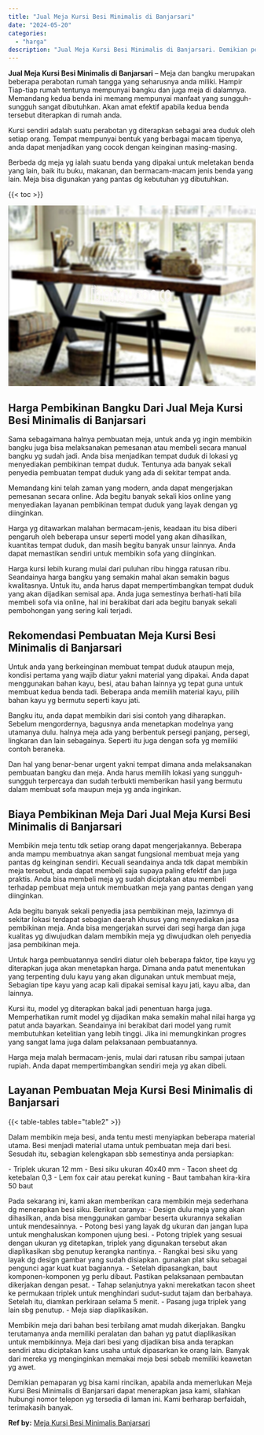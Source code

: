 ```yaml
---
title: "Jual Meja Kursi Besi Minimalis di Banjarsari"
date: "2024-05-20"
categories: 
  - "harga"
description: "Jual Meja Kursi Besi Minimalis di Banjarsari. Demikian pemaparan yg bisa kami rincikan, apabila anda memerlukan Meja Kursi Besi Minimalis di Banjarsari dapat..."
---
```


**Jual Meja Kursi Besi Minimalis di Banjarsari** – Meja dan bangku merupakan beberapa perabotan rumah tangga yang seharusnya anda miliki. Hampir Tiap-tiap rumah tentunya mempunyai bangku dan juga meja di dalamnya. Memandang kedua benda ini memang mempunyai manfaat yang sungguh-sungguh sangat dibutuhkan. Akan amat efektif apabila kedua benda tersebut diterapkan di rumah anda.

Kursi sendiri adalah suatu perabotan yg diterapkan sebagai area duduk oleh setiap orang. Tempat mempunyai bentuk yang berbagai macam tipenya, anda dapat menjadikan yang cocok dengan keinginan masing-masing.

Berbeda dg meja yg ialah suatu benda yang dipakai untuk meletakan benda yang lain, baik itu buku, makanan, dan bermacam-macam jenis benda yang lain. Meja bisa digunakan yang pantas dg kebutuhan yg dibutuhkan.

{{< toc >}}

![Jual Meja Kursi Besi Minimalis di Banjarsari](/images/jual-meja-besi-murah06.png)

## Harga Pembikinan Bangku Dari Jual Meja Kursi Besi Minimalis di Banjarsari

Sama sebagaimana halnya pembuatan meja, untuk anda yg ingin membikin bangku juga bisa melaksanakan pemesanan atau membeli secara manual bangku yg sudah jadi. Anda bisa menjadikan tempat duduk di lokasi yg menyediakan pembikinan tempat duduk. Tentunya ada banyak sekali penyedia pembuatan tempat duduk yang ada di sekitar tempat anda.

Memandang kini telah zaman yang modern, anda dapat mengerjakan pemesanan secara online. Ada begitu banyak sekali kios online yang menyediakan layanan pembikinan tempat duduk yang layak dengan yg diinginkan.

Harga yg ditawarkan malahan bermacam-jenis, keadaan itu bisa diberi pengaruh oleh beberapa unsur seperti model yang akan dihasilkan, kuantitas tempat duduk, dan masih begitu banyak unsur lainnya. Anda dapat memastikan sendiri untuk membikin sofa yang diinginkan.

Harga kursi lebih kurang mulai dari puluhan ribu hingga ratusan ribu. Seandainya harga bangku yang semakin mahal akan semakin bagus kwalitasnya. Untuk itu, anda harus dapat mempertimbangkan tempat duduk yang akan dijadikan semisal apa. Anda juga semestinya berhati-hati bila membeli sofa via online, hal ini berakibat dari ada begitu banyak sekali pembohongan yang sering kali terjadi.

## Rekomendasi Pembuatan Meja Kursi Besi Minimalis di Banjarsari

Untuk anda yang berkeinginan membuat tempat duduk ataupun meja, kondisi pertama yang wajib diatur yakni material yang dipakai. Anda dapat menggunakan bahan kayu, besi, atau bahan lainnya yg tepat guna untuk membuat kedua benda tadi. Beberapa anda memilih material kayu, pilih bahan kayu yg bermutu seperti kayu jati.

Bangku itu, anda dapat membikin dari sisi contoh yang diharapkan. Sebelum mengordernya, bagusnya anda menetapkan modelnya yang utamanya dulu. halnya meja ada yang berbentuk persegi panjang, persegi, lingkaran dan lain sebagainya. Seperti itu juga dengan sofa yg memiliki contoh beraneka.

Dan hal yang benar-benar urgent yakni tempat dimana anda melaksanakan pembuatan bangku dan meja. Anda harus memilih lokasi yang sungguh-sungguh terpercaya dan sudah terbukti memberikan hasil yang bermutu dalam membuat sofa maupun meja yg anda inginkan.

## Biaya Pembikinan Meja Dari Jual Meja Kursi Besi Minimalis di Banjarsari

Membikin meja tentu tdk setiap orang dapat mengerjakannya. Beberapa anda mampu membuatnya akan sangat fungsional membuat meja yang pantas dg keinginan sendiri. Kecuali seandainya anda tdk dapat membikin meja tersebut, anda dapat membeli saja supaya paling efektif dan juga praktis. Anda bisa membeli meja yg sudah diciptakan atau membeli terhadap pembuat meja untuk membuatkan meja yang pantas dengan yang diinginkan.

Ada begitu banyak sekali penyedia jasa pembikinan meja, lazimnya di sekitar lokasi terdapat sebagian daerah khusus yang menyediakan jasa pembikinan meja. Anda bisa mengerjakan survei dari segi harga dan juga kualitas yg diwujudkan dalam membikin meja yg diwujudkan oleh penyedia jasa pembikinan meja.

Untuk harga pembuatannya sendiri diatur oleh beberapa faktor, tipe kayu yg diterapkan juga akan menetapkan harga. Dimana anda patut menentukan yang terpenting dulu kayu yang akan digunakan untuk membuat meja, Sebagian tipe kayu yang acap kali dipakai semisal kayu jati, kayu alba, dan lainnya.

Kursi itu, model yg diterapkan bakal jadi penentuan harga juga. Memperhatikan rumit model yg dijadikan maka semakin mahal nilai harga yg patut anda bayarkan. Seandainya ini berakibat dari model yang rumit membutuhkan ketelitian yang lebih tinggi. Jika ini memungkinkan progres yang sangat lama juga dalam pelaksanaan pembuatannya.

Harga meja malah bermacam-jenis, mulai dari ratusan ribu sampai jutaan rupiah. Anda dapat mempertimbangkan sendiri meja yg akan dibeli.

## Layanan Pembuatan Meja Kursi Besi Minimalis di Banjarsari

{{< table-tables table="table2" >}}

Dalam membikin meja besi, anda tentu mesti menyiapkan beberapa material utama. Besi menjadi material utama untuk pembuatan meja dari besi. Sesudah itu, sebagian kelengkapan sbb semestinya anda persiapkan:

\- Triplek ukuran 12 mm - Besi siku ukuran 40x40 mm - Tacon sheet dg ketebalan 0,3 - Lem fox cair atau perekat kuning - Baut tambahan kira-kira 50 baut

Pada sekarang ini, kami akan memberikan cara membikin meja sederhana dg menerapkan besi siku. Berikut caranya: - Design dulu meja yang akan dihasilkan, anda bisa menggunakan gambar beserta ukurannya sekalian untuk mendesainnya. - Potong besi yang layak dg ukuran dan jangan lupa untuk menghaluskan komponen ujung besi. - Potong triplek yang sesuai dengan ukuran yg ditetapkan, triplek yang digunakan tersebut akan diaplikasikan sbg penutup kerangka nantinya. - Rangkai besi siku yang layak dg design gambar yang sudah disiapkan. gunakan plat siku sebagai pengunci agar kuat kuat bagiannya. - Setelah dipasangkan, baut komponen-komponen yg perlu dibaut. Pastikan pelaksanaan pembautan dikerjakan dengan pesat. - Tahap selanjutnya yakni merekatkan tacon sheet ke permukaan triplek untuk menghindari sudut-sudut tajam dan berbahaya. Setelah itu, diamkan perkiraan selama 5 menit. - Pasang juga triplek yang lain sbg penutup. - Meja siap diaplikasikan.

Membikin meja dari bahan besi terbilang amat mudah dikerjakan. Bangku terutamanya anda memiliki peralatan dan bahan yg patut diaplikasikan untuk membikinnya. Meja dari besi yang dijadikan bisa anda terapkan sendiri atau diciptakan kans usaha untuk dipasarkan ke orang lain. Banyak dari mereka yg menginginkan memakai meja besi sebab memiliki keawetan yg awet.

Demikian pemaparan yg bisa kami rincikan, apabila anda memerlukan Meja Kursi Besi Minimalis di Banjarsari dapat menerapkan jasa kami, silahkan hubungi nomor telepon yg tersedia di laman ini. Kami berharap berfaidah, terimakasih banyak.

**Ref by:** [Meja Kursi Besi Minimalis Banjarsari](https://id.wikipedia.org/wiki/Meja)
